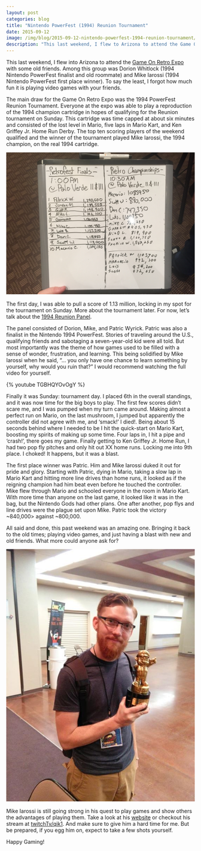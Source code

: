 ```yaml
---
layout: post
categories: blog
title: "Nintendo PowerFest (1994) Reunion Tournament"
date: 2015-09-12
image: /img/blog/2015-09-12-nintendo-powerfest-1994-reunion-tournament/main.jpg
description: "This last weekend, I flew to Arizona to attend the Game On Retro Expo.  I was in the finals of the Nintendo PowerFest 1994 Reunion Tournament."
---
```


This last weekend, I flew into Arizona to attend the <a href="http://azgameonexpo.com/?utm_source=kernelcurry.com&utm_medium=referral&utm_campaign=nintendo-powerfest-1994-reunion-tournament" target="_blank">Game On Retro Expo</a> with some old friends.  Among this group was Dorion Whitlock (1994 Nintendo PowerFest finalist and old roommate) and Mike Iarossi (1994 Nintendo PowerFest first place winner).  To say the least, I forgot how much fun it is playing video games with your friends.

The main draw for the Game On Retro Expo was the 1994 PowerFest Reunion Tournament.  Everyone at the expo was able to play a reproduction of the 1994 champion cartridge in hopes of qualifying for the Reunion tournament on Sunday.  This cartridge was time capped at about six minutes and consisted of the lost level in Mario, five laps in Mario Kart, and Ken Griffey Jr. Home Run Derby.  The top ten scoring players of the weekend qualified and the winner of the tournament played Mike Iarossi, the 1994 champion, on the real 1994 cartridge.

![Qualification Scores](/img/blog/2015-09-12-nintendo-powerfest-1994-reunion-tournament/scores.jpg "1994 Nintendo PowerFest Reunion Tournament Qualification Scores")

The first day, I was able to pull a score of 1.13 million, locking in my spot for the tournament on Sunday.  More about the tournament later.  For now, let’s talk about the <a href="http://azgameonexpo.com/panels?utm_source=kernelcurry.com&utm_medium=referral&utm_campaign=nintendo-powerfest-1994-reunion-tournament#powerfest94" target="_blank">1994 Reunion Panel</a>.

The panel consisted of Dorion, Mike, and Patric Wyrick.  Patric was also a finalist in the Nintendo 1994 PowerFest.  Stories of traveling around the U.S., qualifying friends and sabotaging a seven-year-old kid were all told.  But most importantly was the theme of how games used to be filled with a sense of wonder, frustration, and learning.  This being solidified by Mike Iarossi when he said, “… you only have one chance to learn something by yourself, why would you ruin that?”  I would recommend watching the full video for yourself.

{% youtube TGBHQYOvOgY %}

Finally it was Sunday: tournament day.  I placed 6th in the overall standings, and it was now time for the big boys to play.  The first few scores didn’t scare me, and I was pumped when my turn came around.  Making almost a perfect run on Mario, on the last mushroom, I jumped but apparently the controller did not agree with me, and ‘smack!’ I died!. Being about 15 seconds behind where I needed to be I hit the quick-start on Mario Kart, boosting my spirits of making up some time.  Four laps in, I hit a pipe and ‘crash!’, there goes my game.  Finally getting to Ken Griffey Jr. Home Run, I had two pop fly pitches and only hit out XX home runs.  Locking me into 9th place.  I choked! It happens, but it was a blast.  

The first place winner was Patric.  Him and Mike Iarossi duked it out for pride and glory.  Starting with Patric, dying in Mario, taking a slow lap in Mario Kart and hitting more line drives than home runs, it looked as if the reigning champion had him beat even before he touched the controller.  Mike flew through Mario and schooled everyone in the room in Mario Kart.  With more time than anyone on the last game, it looked like it was in the bag, but the Nintendo Gods had other plans.  One after another, pop flys and line drives were the plague set upon Mike.  Patric took the victory ~840,000> against ~800,000.

All said and done, this past weekend was an amazing one.  Bringing it back to the old times; playing video games, and just having a blast with new and old friends.  What more could anyone ask for?

![1994 Nintendo PowerFest Trophy](/img/blog/2015-09-12-nintendo-powerfest-1994-reunion-tournament/end.jpg "Holding 1994 Nintendo PowerFest Trophy")

Mike Iarossi is still going strong in his quest to play games and show others the advantages of playing them.  Take a look at his <a href="http://qik1.com/?utm_source=kernelcurry.com&utm_medium=referral&utm_campaign=nintendo-powerfest-1994-reunion-tournament" target="_blank">website</a> or checkout his stream at <a href="http://www.twitch.tv/qik1?utm_source=kernelcurry.com&utm_medium=referral&utm_campaign=nintendo-powerfest-1994-reunion-tournament" target="_blank">twitchTv/qik1</a>.  And make sure to give him a hard time for me.  But be prepared, if you egg him on, expect to take a few shots yourself.

Happy Gaming! 